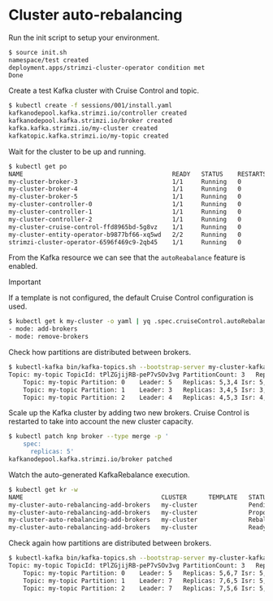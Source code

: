 # Cluster auto-rebalancing

Run the init script to setup your environment.

```sh
$ source init.sh 
namespace/test created
deployment.apps/strimzi-cluster-operator condition met
Done
```

Create a test Kafka cluster with Cruise Control and topic.

```sh
$ kubectl create -f sessions/001/install.yaml
kafkanodepool.kafka.strimzi.io/controller created
kafkanodepool.kafka.strimzi.io/broker created
kafka.kafka.strimzi.io/my-cluster created
kafkatopic.kafka.strimzi.io/my-topic created
```

Wait for the cluster to be up and running.

```sh
$ kubectl get po
NAME                                         READY   STATUS    RESTARTS   AGE
my-cluster-broker-3                          1/1     Running   0          86s
my-cluster-broker-4                          1/1     Running   0          86s
my-cluster-broker-5                          1/1     Running   0          86s
my-cluster-controller-0                      1/1     Running   0          85s
my-cluster-controller-1                      1/1     Running   0          85s
my-cluster-controller-2                      1/1     Running   0          85s
my-cluster-cruise-control-ffd8965bd-5g8vz    1/1     Running   0          33s
my-cluster-entity-operator-b9877bf66-xq5wd   2/2     Running   0          55s
strimzi-cluster-operator-6596f469c9-2qb45    1/1     Running   0          2m11s
```

From the Kafka resource we can see that the `autoReabalance` feature is enabled.

> [!IMPORTANT]
> If a template is not configured, the default Cruise Control configuration is used.

```sh
$ kubectl get k my-cluster -o yaml | yq .spec.cruiseControl.autoRebalance
- mode: add-brokers
- mode: remove-brokers
```

Check how partitions are distributed between brokers.

```sh
$ kubectl-kafka bin/kafka-topics.sh --bootstrap-server my-cluster-kafka-bootstrap:9092 --describe --topic my-topic
Topic: my-topic	TopicId: tPlZGjijRB-peP7vSOv3vg	PartitionCount: 3	ReplicationFactor: 3	Configs: min.insync.replicas=2,segment.bytes=1073741824,retention.ms=7200000
	Topic: my-topic	Partition: 0	Leader: 5	Replicas: 5,3,4	Isr: 5,3,4	Elr: 	LastKnownElr: 
	Topic: my-topic	Partition: 1	Leader: 3	Replicas: 3,4,5	Isr: 3,4,5	Elr: 	LastKnownElr: 
	Topic: my-topic	Partition: 2	Leader: 4	Replicas: 4,5,3	Isr: 4,5,3	Elr: 	LastKnownElr: 
```

Scale up the Kafka cluster by adding two new brokers.
Cruise Control is restarted to take into account the new cluster capacity.

```sh
$ kubectl patch knp broker --type merge -p '
    spec:
      replicas: 5'
kafkanodepool.kafka.strimzi.io/broker patched
```

Watch the auto-generated KafkaRebalance execution.

```sh
$ kubectl get kr -w
NAME                                      CLUSTER      TEMPLATE   STATUS
my-cluster-auto-rebalancing-add-brokers   my-cluster              PendingProposal
my-cluster-auto-rebalancing-add-brokers   my-cluster              ProposalReady
my-cluster-auto-rebalancing-add-brokers   my-cluster              Rebalancing
my-cluster-auto-rebalancing-add-brokers   my-cluster              Ready
```

Check again how partitions are distributed between brokers.

```sh
$ kubectl-kafka bin/kafka-topics.sh --bootstrap-server my-cluster-kafka-bootstrap:9092 --describe --topic my-topic
Topic: my-topic	TopicId: tPlZGjijRB-peP7vSOv3vg	PartitionCount: 3	ReplicationFactor: 3	Configs: min.insync.replicas=2,segment.bytes=1073741824,retention.ms=7200000
	Topic: my-topic	Partition: 0	Leader: 5	Replicas: 5,6,7	Isr: 5,6,7	Elr: 	LastKnownElr: 
	Topic: my-topic	Partition: 1	Leader: 7	Replicas: 7,6,5	Isr: 5,6,7	Elr: 	LastKnownElr: 
	Topic: my-topic	Partition: 2	Leader: 7	Replicas: 7,5,6	Isr: 5,6,7	Elr: 	LastKnownElr: 
```
